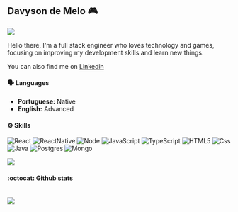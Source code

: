 ## Davyson de Melo 🎮

<a href="https://github.com/DavysonMelo">
  <img src="https://img.shields.io/github/followers/DavysonMelo?style=social" />
</a>
<br >
<p>Hello there, I'm a full stack engineer who loves technology and games, focusing on improving my development skills and learn new things.</p>

You can also find me on [Linkedin](https://www.linkedin.com/in/davysonmelo/)
<br >

#### 🗣 Languages

- **Portuguese:** Native
- **English:** Advanced
  <br >

#### ⚙ Skills

![React](https://img.shields.io/badge/-React-222222?style=flat&logo=react)
![ReactNative](https://img.shields.io/badge/-ReactNative-222222?style=flat&logo=react)
![Node](https://img.shields.io/badge/-Node-222222?style=flat&logo=node.js)
![JavaScript](https://img.shields.io/badge/-JavaScript-222222?style=flat&logo=javascript)
![TypeScript](https://img.shields.io/badge/-TypeScript-222222?style=flat&logo=typescript)
![HTML5](https://img.shields.io/badge/-HTML5-222222?style=flat&logo=html5)
![Css](https://img.shields.io/badge/-CSS3-222222?style=flat&logo=css3)
![Java](https://img.shields.io/badge/-Java-222222?style=flat&logo=java)
![Postgres](https://img.shields.io/badge/-PostgreSQL-222222?style=flat&logo=postgresql)
![Mongo](https://img.shields.io/badge/-MongoDB-222222?style=flat&logo=mongodb)

<a href="https://github.com/DavysonMelo">
  <img src="https://github-readme-stats.vercel.app/api/top-langs/?username=DavysonMelo&langs_count=3"/>
</a>

#### :octocat: Github stats

<br >
<a href="https://github.com/DavysonMelo">
  <img src="https://github-readme-stats.vercel.app/api?username=DavysonMelo&show_icons=true&hide_border=true" />
</a>
